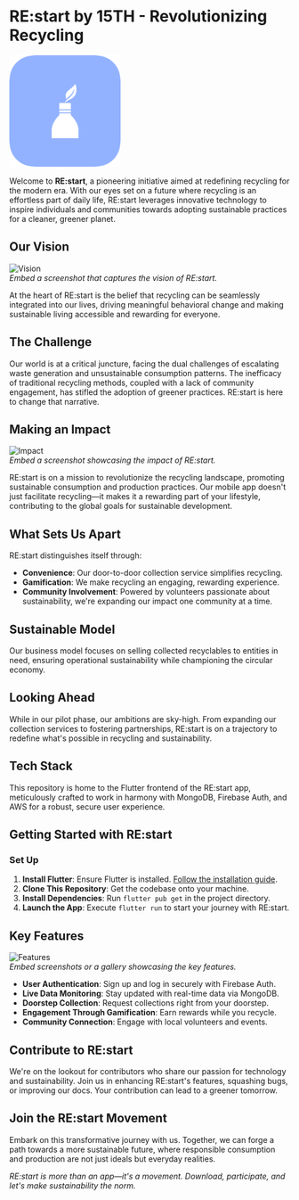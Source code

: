 # RE:start by 15TH - Revolutionizing Recycling

<img src="https://github.com/tshuenhau/restart/blob/master/assets/images/re-start.png?raw=true" alt="drawing" width="200"/>

Welcome to **RE:start**, a pioneering initiative aimed at redefining recycling for the modern era. With our eyes set on a future where recycling is an effortless part of daily life, RE:start leverages innovative technology to inspire individuals and communities towards adopting sustainable practices for a cleaner, greener planet.

## Our Vision
![Vision]([URL_to_vision_screenshot](https://github.com/tshuenhau/restart/blob/master/assets/images/ss1.png?raw=true))  
*Embed a screenshot that captures the vision of RE:start.*

At the heart of RE:start is the belief that recycling can be seamlessly integrated into our lives, driving meaningful behavioral change and making sustainable living accessible and rewarding for everyone.

## The Challenge
Our world is at a critical juncture, facing the dual challenges of escalating waste generation and unsustainable consumption patterns. The inefficacy of traditional recycling methods, coupled with a lack of community engagement, has stifled the adoption of greener practices. RE:start is here to change that narrative.

## Making an Impact
![Impact](URL_to_impact_screenshot)  
*Embed a screenshot showcasing the impact of RE:start.*

RE:start is on a mission to revolutionize the recycling landscape, promoting sustainable consumption and production practices. Our mobile app doesn't just facilitate recycling—it makes it a rewarding part of your lifestyle, contributing to the global goals for sustainable development.

## What Sets Us Apart
RE:start distinguishes itself through:
- **Convenience**: Our door-to-door collection service simplifies recycling.
- **Gamification**: We make recycling an engaging, rewarding experience.
- **Community Involvement**: Powered by volunteers passionate about sustainability, we're expanding our impact one community at a time.

## Sustainable Model
Our business model focuses on selling collected recyclables to entities in need, ensuring operational sustainability while championing the circular economy.

## Looking Ahead
While in our pilot phase, our ambitions are sky-high. From expanding our collection services to fostering partnerships, RE:start is on a trajectory to redefine what's possible in recycling and sustainability.

## Tech Stack
This repository is home to the Flutter frontend of the RE:start app, meticulously crafted to work in harmony with MongoDB, Firebase Auth, and AWS for a robust, secure user experience.

## Getting Started with RE:start

### Set Up
1. **Install Flutter**: Ensure Flutter is installed. [Follow the installation guide](https://docs.flutter.dev/get-started/install).
2. **Clone This Repository**: Get the codebase onto your machine.
3. **Install Dependencies**: Run `flutter pub get` in the project directory.
4. **Launch the App**: Execute `flutter run` to start your journey with RE:start.

## Key Features
![Features](URL_to_features_screenshot)  
*Embed screenshots or a gallery showcasing the key features.*

- **User Authentication**: Sign up and log in securely with Firebase Auth.
- **Live Data Monitoring**: Stay updated with real-time data via MongoDB.
- **Doorstep Collection**: Request collections right from your doorstep.
- **Engagement Through Gamification**: Earn rewards while you recycle.
- **Community Connection**: Engage with local volunteers and events.

## Contribute to RE:start
We're on the lookout for contributors who share our passion for technology and sustainability. Join us in enhancing RE:start's features, squashing bugs, or improving our docs. Your contribution can lead to a greener tomorrow.

## Join the RE:start Movement
Embark on this transformative journey with us. Together, we can forge a path towards a more sustainable future, where responsible consumption and production are not just ideals but everyday realities.

*RE:start is more than an app—it's a movement. Download, participate, and let's make sustainability the norm.*
